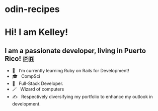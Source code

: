 # odin-recipes
<h1>Hi! I am Kelley!</h1>
<h2>I am a passionate developer, living in Puerto Rico! 🇵🇷</h2>

- 🔭 &nbsp; I’m currently learning Ruby on Rails for Development!
- 🎓 &nbsp; CompSci
- 💼 &nbsp; Full-Stack Developer.
- 🪄 &nbsp; Wizard of computers
- ✍️ &nbsp; Respectively diversifying my portfolio to enhance my outlook in development.
